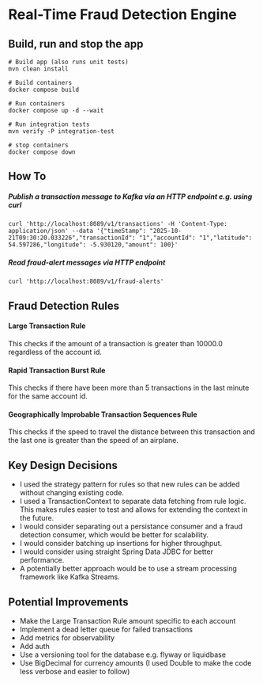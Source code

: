 # Real-Time Fraud Detection Engine

## Build, run and stop the app
```shell
# Build app (also runs unit tests)
mvn clean install

# Build containers
docker compose build

# Run containers
docker compose up -d --wait

# Run integration tests
mvn verify -P integration-test

# stop containers
docker compose down
````

## How To 
##### Publish a transaction message to Kafka via an HTTP endpoint e.g. using curl
```shell
curl 'http://localhost:8089/v1/transactions' -H 'Content-Type: application/json' --data '{"timeStamp": "2025-10-21T09:30:20.033226","transactionId": "1","accountId": "1","latitude": 54.597286,"longitude": -5.930120,"amount": 100}'
```
##### Read fraud-alert messages via HTTP endpoint
```shell
curl 'http://localhost:8089/v1/fraud-alerts'
```


## Fraud Detection Rules

#### Large Transaction Rule
This checks if the amount of a transaction is greater than 10000.0 regardless of the account id.

#### Rapid Transaction Burst Rule
This checks if there have been more than 5 transactions in the last minute for the same account id.

#### Geographically Improbable Transaction Sequences Rule
This checks if the speed to travel the distance between this transaction and the last one is greater than the speed of an airplane. 

## Key Design Decisions
- I used the strategy pattern for rules so that new rules can be added without changing existing code.
- I used a TransactionContext to separate data fetching from rule logic. This makes rules easier to test and allows for extending the context in the future. 
- I would consider separating out a persistance consumer and a fraud detection consumer, which would be better for scalability.
- I would consider batching up insertions for higher throughput.
- I would consider using straight Spring Data JDBC for better performance.
- A potentially better approach would be to use a stream processing framework like Kafka Streams.


## Potential Improvements
- Make the Large Transaction Rule amount specific to each account
- Implement a dead letter queue for failed transactions
- Add metrics for observability
- Add auth
- Use a versioning tool for the database e.g. flyway or liquidbase
- Use BigDecimal for currency amounts (I used Double to make the code less verbose and easier to follow)
